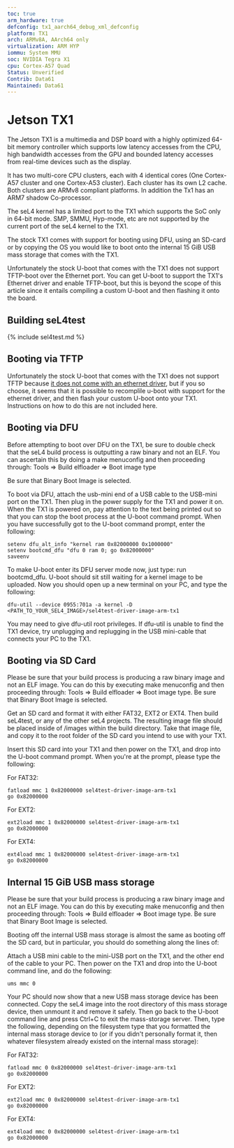 ```yaml
---
toc: true
arm_hardware: true
defconfig: tx1_aarch64_debug_xml_defconfig
platform: TX1
arch: ARMv8A, AArch64 only
virtualization: ARM HYP
iommu: System MMU
soc: NVIDIA Tegra X1
cpu: Cortex-A57 Quad
Status: Unverified
Contrib: Data61
Maintained: Data61
---
```

# Jetson TX1
 The Jetson TX1 is a multimedia and DSP board with a highly
optimized 64-bit memory controller which supports low latency accesses
from the CPU, high bandwidth accesses from the GPU and bounded latency
accesses from real-time devices such as the display.

It has two multi-core CPU clusters, each with 4 identical cores (One
Cortex-A57 cluster and one Cortex-A53 cluster). Each cluster has its own
L2 cache. Both clusters are ARMv8 compliant platforms. In addition the
Tx1 has an ARM7 shadow Co-processor.

The seL4 kernel has a limited port to the TX1 which supports the SoC
only in 64-bit mode. SMP, SMMU, Hyp-mode, etc are not supported by the
current port of the seL4 kernel to the TX1.

The stock TX1 comes with support for booting using DFU, using an SD-card
or by copying the OS you would like to boot onto the internal 15 GiB USB
mass storage that comes with the TX1.

Unfortunately the stock U-boot that comes with the TX1 does not support
TFTP-boot over the Ethernet port. You can get U-boot to support the
TX1's Ethernet driver and enable TFTP-boot, but this is beyond the scope
of this article since it entails compiling a custom U-boot and then
flashing it onto the board.

## Building seL4test

{% include sel4test.md %}

## Booting via TFTP
 Unfortunately the stock U-boot that comes with
the TX1 does not support TFTP because
[it does not come with an ethernet driver](https://devtalk.nvidia.com/default/topic/962946/tx1-pxe-boot/), but if you so choose, it
seems that it is possible to recomplile u-boot with support for the
ethernet driver, and then flash your custom U-boot onto your TX1.
Instructions on how to do this are not included here.

## Booting via DFU


Before attempting to boot over DFU on the TX1, be sure to double check
that the seL4 build process is outputting a raw binary and not an ELF.
You can ascertain this by doing a make menuconfig and then proceeding
through: Tools => Build elfloader => Boot image type

Be sure that Binary Boot Image is selected.

To boot via DFU, attach the usb-mini end of a USB cable to the USB-mini
port on the TX1. Then plug in the power supply for the TX1 and power it
on. When the TX1 is powered on, pay attention to the text being printed
out so that you can stop the boot process at the U-boot command prompt.
When you have successfully got to the U-boot command prompt, enter the
following:
~~~
setenv dfu_alt_info "kernel ram 0x82000000 0x1000000"
setenv bootcmd_dfu "dfu 0 ram 0; go 0x82000000"
saveenv
~~~

To make U-boot enter its DFU server mode now, just type:
run bootcmd_dfu. U-boot should sit still waiting for a kernel image to
be uploaded. Now you should open up a new terminal on your PC, and type
the following:
~~~
dfu-util --device 0955:701a -a kernel -D <PATH_TO_YOUR_SEL4_IMAGE>/sel4test-driver-image-arm-tx1
~~~

You may need to give dfu-util root privileges. If dfu-util is unable to
find the TX1 device, try unplugging and replugging in the USB mini-cable
that connects your PC to the TX1.

## Booting via SD Card
 Please be sure that your build process is
producing a raw binary image and not an ELF image. You can do this by
executing make menuconfig and then proceeding through: Tools =>
Build elfloader => Boot image type. Be sure that Binary Boot Image is
selected.

Get an SD card and format it with either FAT32, EXT2 or EXT4. Then build
seL4test, or any of the other seL4 projects. The resulting image file
should be placed inside of /images within the build directory. Take that
image file, and copy it to the root folder of the SD card you intend to
use with your TX1.

Insert this SD card into your TX1 and then power on the TX1, and drop
into the U-boot command prompt. When you're at the prompt, please type
the following:

For FAT32:
~~~
fatload mmc 1 0x82000000 sel4test-driver-image-arm-tx1
go 0x82000000
~~~

For EXT2:
~~~ 
ext2load mmc 1 0x82000000 sel4test-driver-image-arm-tx1
go 0x82000000
~~~

For EXT4:
~~~
ext4load mmc 1 0x82000000 sel4test-driver-image-arm-tx1
go 0x82000000
~~~

## Internal 15 GiB USB mass storage


Please be sure that your build process is producing a raw binary image
and not an ELF image. You can do this by executing make menuconfig and
then proceeding through: Tools => Build elfloader =>
Boot image type. Be sure that Binary Boot Image is selected.

Booting off the internal USB mass storage is almost the same as booting
off the SD card, but in particular, you should do something along the
lines of:

Attach a USB mini cable to the mini-USB port on the TX1, and the other
end of the cable to your PC. Then power on the TX1 and drop into the
U-boot command line, and do the following:

~~~
ums mmc 0
~~~

Your PC should now show that a new USB mass storage device has been
connected. Copy the seL4 image into the root directory of this mass
storage device, then unmount it and remove it safely. Then go back to
the U-boot command line and press Ctrl+C to exit the mass-storage
server. Then, type the following, depending on the filesystem type that
you formatted the internal mass storage device to (or if you didn't
personally format it, then whatever filesystem already existed on the
internal mass storage):

For FAT32:
~~~ 
fatload mmc 0 0x82000000 sel4test-driver-image-arm-tx1
go 0x82000000
~~~

For EXT2:
~~~
ext2load mmc 0 0x82000000 sel4test-driver-image-arm-tx1
go 0x82000000
~~~

For EXT4:
~~~
ext4load mmc 0 0x82000000 sel4test-driver-image-arm-tx1
go 0x82000000
~~~
